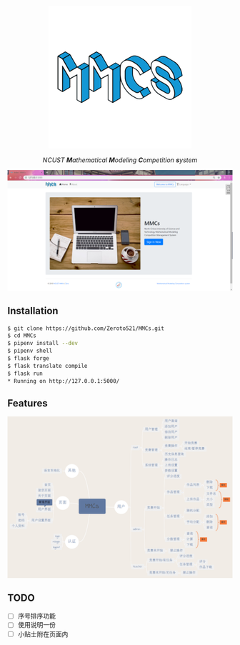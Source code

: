 <p align="center"><img src="assets/logo.png" alt="MMCs"></p>
<p align="center"><i>NCUST <b>M</b>athematical <b>M</b>odeling <b>C</b>ompetition <b>s</b>ystem</i></p>
<p align="center"><img src="assets/indexPage.png" alt="IndexPage"></p>

## Installation

```bash
$ git clone https://github.com/Zeroto521/MMCs.git
$ cd MMCs
$ pipenv install --dev
$ pipenv shell
$ flask forge
$ flask translate compile
$ flask run
* Running on http://127.0.0.1:5000/
```

## Features

<p align="center"><img src="assets/features.png" alt="feature"></p>

## TODO

-   [ ] 序号排序功能
-   [ ] 使用说明一份
-   [ ] 小贴士附在页面内
